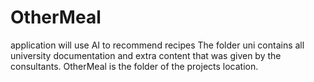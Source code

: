# OtherMeal
application will use AI to recommend recipes
The folder uni contains all university documentation and extra content that was given by the consultants.
OtherMeal is the folder of the projects location.
